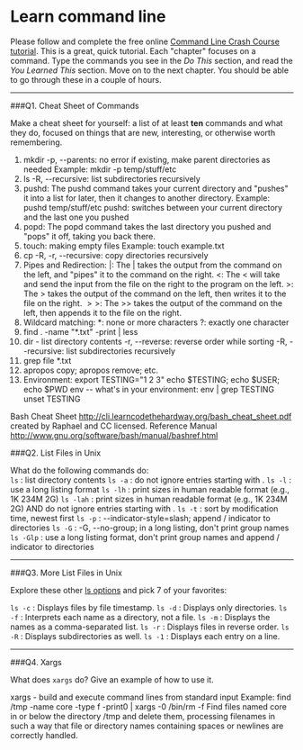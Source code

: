 # Learn command line

Please follow and complete the free online [Command Line Crash Course
tutorial](http://cli.learncodethehardway.org/book/). This is a great,
quick tutorial. Each "chapter" focuses on a command. Type the commands
you see in the _Do This_ section, and read the _You Learned This_
section. Move on to the next chapter. You should be able to go through
these in a couple of hours.

---

###Q1.  Cheat Sheet of Commands  

Make a cheat sheet for yourself: a list of at least **ten** commands and what they do, focused on things that are new, interesting, or otherwise worth remembering.

1. mkdir -p, --parents: no error if existing, make parent directories as needed
   Example: mkdir -p temp/stuff/etc
2. ls -R, --recursive: list subdirectories recursively
3. pushd: The pushd command takes your current directory and "pushes" it into a list for later, then it changes to another directory.
   Example: pushd temp/stuff/etc 
   pushd: switches between your current directory and the last one you pushed
4. popd: The popd command takes the last directory you pushed and "pops" it off, taking you back there.
5. touch: making empty files
   Example: touch example.txt
6. cp -R, -r, --recursive: copy directories recursively
7. Pipes and Redirection:
   $|$: The | takes the output from the command on the left, and "pipes" it to the command on the right.
   $<$: The < will take and send the input from the file on the right to the program on the left.
   $>$: The > takes the output of the command on the left, then writes it to the file on the right.
   $>>$: The >> takes the output of the command on the left, then appends it to the file on the right.
8. Wildcard matching:
   *: none or more characters
   ?: exactly one character
9. find . -name "*.txt" -print | less
10. dir - list directory contents
   -r, --reverse: reverse order while sorting
   -R, --recursive: list subdirectories recursively
11. grep file *.txt
12. apropos copy; apropos remove; etc.
13. Environment:
   export TESTING="1 2 3"
   echo $TESTING; echo $USER; echo $PWD
   env -- what's in your environment: env | grep TESTING
   unset TESTING

Bash Cheat Sheet
http://cli.learncodethehardway.org/bash_cheat_sheet.pdf created by Raphael and CC licensed.
Reference Manual
http://www.gnu.org/software/bash/manual/bashref.html


###Q2.  List Files in Unix   

What do the following commands do:  
`ls`  : list directory contents
`ls -a` : do not ignore entries starting with .
`ls -l` : use a long listing format
`ls -lh` : print sizes in human readable format (e.g., 1K 234M 2G)
`ls -lah` : print sizes in human readable format (e.g., 1K 234M 2G) AND do not ignore entries starting with .
`ls -t`  : sort by modification time, newest first
`ls -p` : --indicator-style=slash; append / indicator to directories
`ls -G` : -G, --no-group; in a long listing, don't print group names
`ls -Glp` : use a long listing format, don't print group names and append / indicator to directories

---

###Q3.  More List Files in Unix  

Explore these other [ls options](http://www.techonthenet.com/unix/basic/ls.php) and pick 7 of your favorites:

`ls -c` :	Displays files by file timestamp.
`ls -d` : Displays only directories.
`ls -f` :	Interprets each name as a directory, not a file.
`ls -m` :	Displays the names as a comma-separated list.
`ls -r` :	Displays files in reverse order.
`ls -R`	: Displays subdirectories as well.
`ls -1`	: Displays each entry on a line.

---

###Q4.  Xargs   

What does `xargs` do? Give an example of how to use it.

xargs - build and execute command lines from standard input
Example: find /tmp -name core -type f -print0 | xargs -0 /bin/rm -f
Find files named core in or below the directory /tmp and delete them, processing  filenames  in  such a way that file or directory names containing spaces or newlines are correctly handled.

 

